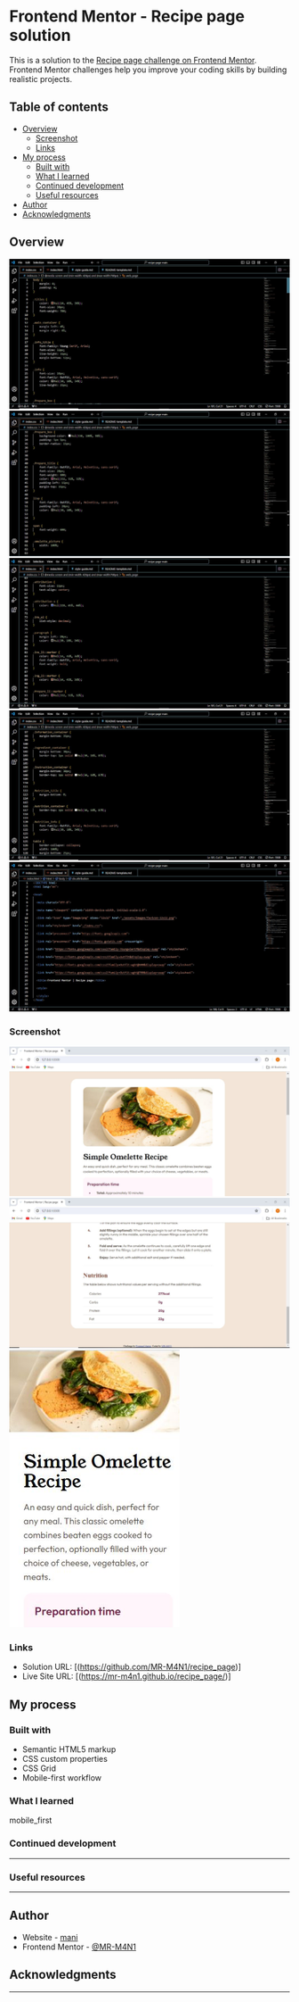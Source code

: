 # Frontend Mentor - Recipe page solution

This is a solution to the [Recipe page challenge on Frontend Mentor](https://www.frontendmentor.io/challenges/recipe-page-KiTsR8QQKm). Frontend Mentor challenges help you improve your coding skills by building realistic projects. 

## Table of contents

- [Overview](#Overview)
  - [Screenshot](#Screenshot)
  - [Links](#links)
- [My process](#my-process)
  - [Built with](#built-with)
  - [What I learned](#what-i-learned)
  - [Continued development](#continued-development)
  - [Useful resources](#useful-resources)
- [Author](#author)
- [Acknowledgments](#acknowledgments)


## Overview
![](./assets/images/Overviwe_1.JPG)
![](./assets/images/Overviwe_2.JPG)
![](./assets/images/Overviwe_3.JPG)
![](./assets/images/Overviwe_4.JPG)
![](./assets/images/Overviwe_5.JPG)

### Screenshot

![](./assets/images/screen_shot_1.JPG)
![](./assets/images/screen_shot_2.JPG)
![](./assets/images/screen_shot_3.JPG)


### Links

- Solution URL: [(https://github.com/MR-M4N1/recipe_page)]
- Live Site URL: [(https://mr-m4n1.github.io/recipe_page/)]

## My process

### Built with

- Semantic HTML5 markup
- CSS custom properties
- CSS Grid
- Mobile-first workflow


### What I learned

   mobile_first

### Continued development

-------------------------

### Useful resources

-------------------------

## Author

- Website - [mani](https://github.com/MR-M4N1)
- Frontend Mentor - [@MR-M4N1](https://www.frontendmentor.io/profile/MR-M4N1)


## Acknowledgments

----------------------
